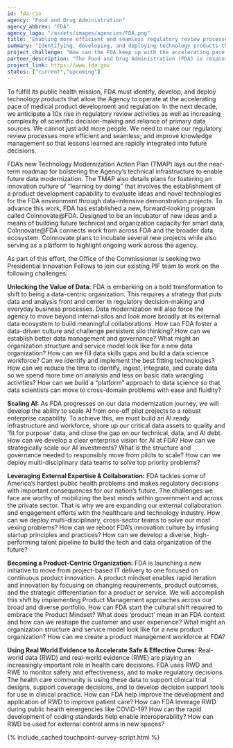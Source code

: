 ```yaml
---
id: fda-cio
agency: "Food and Drug Administration"
agency_abbrev: "FDA"
agency_logo: "/assets/images/agencies/FDA.png"
title: "Enabling more efficient and seamless regulatory review processes"
summary: "Identifying, developing, and deploying technology products that allow the Agency to operate at the accelerating pace of medical product development and regulation."
project_challenge: "How can the FDA keep up with the accelerating pace of medical product development and regulation?"
partner_description: "The Food and Drug Administration (FDA) is responsible for protecting the public health by ensuring the safety, efficacy, and security of human and veterinary drugs, biological products, and medical devices; and by ensuring the safety of our nation's food supply, cosmetics, and products that emit radiation. FDA also has responsibility for regulating the manufacturing, marketing, and distribution of tobacco products. FDA advances the public health by helping to speed innovations that make medical products safer and more effective. Overall, FDA is responsible for the oversight of more than $2.6 trillion in consumption of food, medical products, and tobacco. FDA-regulated products account for about 20 cents of every dollar spent by U.S. consumers."
project_link: https://www.fda.gov
status: ["current","upcoming"]
---
```

To fulfill its public health mission, FDA must identify, develop, and deploy technology products that allow the Agency to operate at the accelerating pace of medical product development and regulation. In the next decade, we anticipate a 10x rise in regulatory review activities as well as increasing complexity of scientific decision-making and reliance of primary data sources. We cannot just add more people. We need to make our regulatory review processes more efficient and seamless; and improve knowledge management so that lessons learned are rapidly integrated into future decisions.

FDA’s new Technology Modernization Action Plan (TMAP) lays out the near-term roadmap for bolstering the Agency’s technical infrastructure to enable future data modernization. The TMAP also details plans for fostering an innovation culture of “learning by doing” that involves the establishment of a product development capability to evaluate ideas and novel technologies for the FDA environment through data-intensive demonstration projects. To advance this work, FDA has established a new, forward-looking program called CoInnovate@FDA. Designed to be an incubator of new ideas and a means of building future technical and organization capacity for smart data, CoInnovate@FDA connects work from across FDA and the broader data ecosystem. CoInnovate plans to incubate several new projects while also serving as a platform to highlight ongoing work across the agency.

As part of this effort, the Office of the Commissioner is seeking two Presidential Innovation Fellows to join our existing PIF team to work on the following challenges:

<strong>Unlocking the Value of Data:</strong> FDA is embarking on a bold transformation to shift to being a data-centric organization. This requires a strategy that puts data and analysis front and center in regulatory decision-making and everyday business processes. Data modernization will also force the agency to move beyond internal silos and look more broadly at its external data ecosystem to build meaningful collaborations. How can FDA foster a data-driven culture and challenge persistent silo thinking? How can we establish better data management and governance? What might an organization structure and service model look like for a new data organization? How can we fill data skills gaps and build a data science workforce? Can we identify and implement the best fitting technologies? How can we reduce the time to identify, ingest, integrate, and curate data so we spend more time on analysis and less on basic data wrangling activities? How can we build a “platform” approach to data science so that data scientists can move to cross-domain problems with ease and fluidity?

<strong>Scaling AI:</strong> As FDA progresses on our data modernization journey, we will develop the ability to scale AI from one-off pilot projects to a robust enterprise capability. To achieve this, we must build an AI ready infrastructure and workforce, shore up our critical data assets to quality and ‘fit for purpose’ data, and close the gap on our technical, data, and AI debt. How can we develop a clear enterprise vision for AI at FDA? How can we strategically scale our AI investments? What is the structure and governance needed to responsibly move from pilots to scale? How can we deploy multi-disciplinary data teams to solve top priority problems?  

<strong>Leveraging External Expertise & Collaboration:</strong> FDA tackles some of America’s hardest public health problems and makes regulatory decisions with important consequences for our nation’s future. The challenges we face are worthy of mobilizing the best minds within government and across the private sector. That is why we are expanding our external collaboration and engagement efforts with the healthcare and technology industry. How can we deploy multi-disciplinary, cross-sector teams to solve our most vexing problems? How can we reboot FDA’s innovation culture by infusing startup principles and practices? How can we develop a diverse, high-performing talent pipeline to build the tech and data organization of the future?

<strong>Becoming a Product-Centric Organization:</strong> FDA is launching a new initiative to move from project-based IT delivery to one focused on continuous product innovation. A product mindset enables rapid iteration and innovation by focusing on changing requirements, product outcomes, and the strategic differentiation for a product or service. We will accomplish this shift by implementing Product Management approaches across our broad and diverse portfolio. How can FDA start the cultural shift required to embrace the Product Mindset? What does ‘product’ mean in an FDA context and how can we reshape the customer and user experience? What might an organization structure and service model look like for a new product organization? How can we create a product management workforce at FDA?

<strong>Using Real World Evidence to Accelerate Safe & Effective Cures:</strong> Real-world data (RWD) and real-world evidence (RWE) are playing an increasingly important role in health care decisions. FDA uses RWD and RWE to monitor safety and effectiveness, and to make regulatory decisions. The health care community is using these data to support clinical trial designs, support coverage decisions, and to develop decision support tools for use in clinical practice. How can FDA help improve the development and application of RWD to improve patient care? How can FDA leverage RWD during public health emergencies like COVID-19? How can the rapid development of coding standards help enable interoperability? How can RWD be used for external control arms in new spaces?

<section class="usa-section">
  <div class="grid-container">
    {% include_cached touchpoint-survey-script.html %}
  </div>
</section>